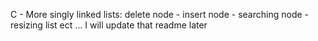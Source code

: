 C - More singly linked lists:
delete node - insert node - searching node - resizing list ect ...
I will update that readme later

